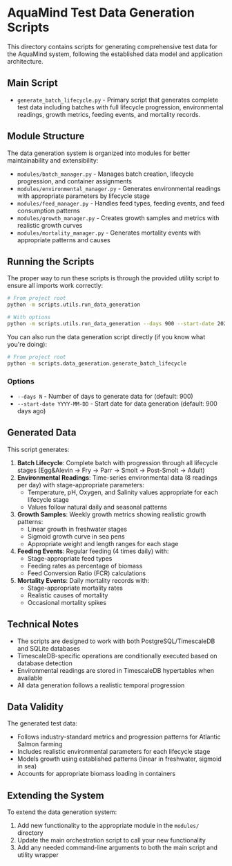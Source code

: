 # AquaMind Test Data Generation Scripts

This directory contains scripts for generating comprehensive test data for the AquaMind system, following the established data model and application architecture.

## Main Script

- `generate_batch_lifecycle.py` - Primary script that generates complete test data including batches with full lifecycle progression, environmental readings, growth metrics, feeding events, and mortality records.

## Module Structure

The data generation system is organized into modules for better maintainability and extensibility:

- `modules/batch_manager.py` - Manages batch creation, lifecycle progression, and container assignments
- `modules/environmental_manager.py` - Generates environmental readings with appropriate parameters by lifecycle stage
- `modules/feed_manager.py` - Handles feed types, feeding events, and feed consumption patterns
- `modules/growth_manager.py` - Creates growth samples and metrics with realistic growth curves
- `modules/mortality_manager.py` - Generates mortality events with appropriate patterns and causes

## Running the Scripts

The proper way to run these scripts is through the provided utility script to ensure all imports work correctly:

```bash
# From project root
python -m scripts.utils.run_data_generation

# With options
python -m scripts.utils.run_data_generation --days 900 --start-date 2023-01-01
```

You can also run the data generation script directly (if you know what you're doing):

```bash
# From project root
python -m scripts.data_generation.generate_batch_lifecycle
```

### Options

- `--days N` - Number of days to generate data for (default: 900)
- `--start-date YYYY-MM-DD` - Start date for data generation (default: 900 days ago)

## Generated Data

This script generates:

1. **Batch Lifecycle**: Complete batch with progression through all lifecycle stages (Egg&Alevin → Fry → Parr → Smolt → Post-Smolt → Adult)
2. **Environmental Readings**: Time-series environmental data (8 readings per day) with stage-appropriate parameters:
   - Temperature, pH, Oxygen, and Salinity values appropriate for each lifecycle stage
   - Values follow natural daily and seasonal patterns
3. **Growth Samples**: Weekly growth metrics showing realistic growth patterns:
   - Linear growth in freshwater stages
   - Sigmoid growth curve in sea pens
   - Appropriate weight and length ranges for each stage
4. **Feeding Events**: Regular feeding (4 times daily) with:
   - Stage-appropriate feed types
   - Feeding rates as percentage of biomass
   - Feed Conversion Ratio (FCR) calculations
5. **Mortality Events**: Daily mortality records with:
   - Stage-appropriate mortality rates
   - Realistic causes of mortality
   - Occasional mortality spikes

## Technical Notes

- The scripts are designed to work with both PostgreSQL/TimescaleDB and SQLite databases
- TimescaleDB-specific operations are conditionally executed based on database detection
- Environmental readings are stored in TimescaleDB hypertables when available
- All data generation follows a realistic temporal progression

## Data Validity

The generated test data:
- Follows industry-standard metrics and progression patterns for Atlantic Salmon farming
- Includes realistic environmental parameters for each lifecycle stage
- Models growth using established patterns (linear in freshwater, sigmoid in sea)
- Accounts for appropriate biomass loading in containers

## Extending the System

To extend the data generation system:
1. Add new functionality to the appropriate module in the `modules/` directory
2. Update the main orchestration script to call your new functionality
3. Add any needed command-line arguments to both the main script and utility wrapper
